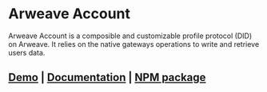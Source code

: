 # Arweave Account

Arweave Account is a composible and customizable profile protocol (DID) on Arweave. It relies on the native gateways operations to write and retrieve users data.

## **[Demo](https://arprofile.org)** | **[Documentation]()** | **[NPM package](https://www.npmjs.com/package/arweave-account)**
